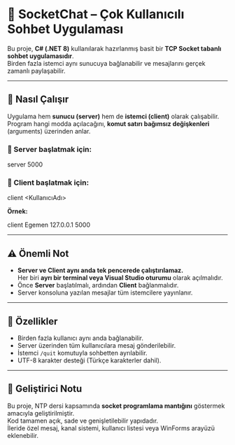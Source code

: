 # 🧩 SocketChat – Çok Kullanıcılı Sohbet Uygulaması

Bu proje, **C# (.NET 8)** kullanılarak hazırlanmış basit bir **TCP Socket tabanlı sohbet uygulamasıdır**.  
Birden fazla istemci aynı sunucuya bağlanabilir ve mesajlarını gerçek zamanlı paylaşabilir.

---

## 🚀 Nasıl Çalışır

Uygulama hem **sunucu (server)** hem de **istemci (client)** olarak çalışabilir.  
Program hangi modda açılacağını, **komut satırı bağımsız değişkenleri** (arguments) üzerinden anlar.

### 🔹 Server başlatmak için:

server 5000

### 🔹 Client başlatmak için:

client <KullanıcıAdı> <SunucuIP> <Port>


**Örnek:**

client Egemen 127.0.0.1 5000

---

## ⚠️ Önemli Not

- **Server ve Client aynı anda tek pencerede çalıştırılamaz.**  
  Her biri **ayrı bir terminal veya Visual Studio oturumu** olarak açılmalıdır.  
- Önce **Server** başlatılmalı, ardından **Client** bağlanmalıdır.  
- Server konsoluna yazılan mesajlar tüm istemcilere yayınlanır.  

---

## 🧠 Özellikler

- Birden fazla kullanıcı aynı anda bağlanabilir.  
- Server üzerinden tüm kullanıcılara mesaj gönderilebilir.  
- İstemci `/quit` komutuyla sohbetten ayrılabilir.  
- UTF-8 karakter desteği (Türkçe karakterler dahil).  

---

## 📜 Geliştirici Notu

Bu proje, NTP dersi kapsamında **socket programlama mantığını** göstermek amacıyla geliştirilmiştir.  
Kod tamamen açık, sade ve genişletilebilir yapıdadır.  
İleride özel mesaj, kanal sistemi, kullanıcı listesi veya WinForms arayüzü eklenebilir.
